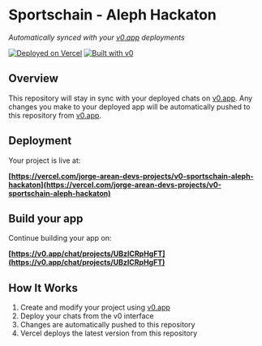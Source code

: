 # Sportschain - Aleph Hackaton

*Automatically synced with your [v0.app](https://v0.app) deployments*

[![Deployed on Vercel](https://img.shields.io/badge/Deployed%20on-Vercel-black?style=for-the-badge&logo=vercel)](https://vercel.com/jorge-arean-devs-projects/v0-sportschain-aleph-hackaton)
[![Built with v0](https://img.shields.io/badge/Built%20with-v0.app-black?style=for-the-badge)](https://v0.app/chat/projects/UBzlCRpHgFT)

## Overview

This repository will stay in sync with your deployed chats on [v0.app](https://v0.app).
Any changes you make to your deployed app will be automatically pushed to this repository from [v0.app](https://v0.app).

## Deployment

Your project is live at:

**[https://vercel.com/jorge-arean-devs-projects/v0-sportschain-aleph-hackaton](https://vercel.com/jorge-arean-devs-projects/v0-sportschain-aleph-hackaton)**

## Build your app

Continue building your app on:

**[https://v0.app/chat/projects/UBzlCRpHgFT](https://v0.app/chat/projects/UBzlCRpHgFT)**

## How It Works

1. Create and modify your project using [v0.app](https://v0.app)
2. Deploy your chats from the v0 interface
3. Changes are automatically pushed to this repository
4. Vercel deploys the latest version from this repository